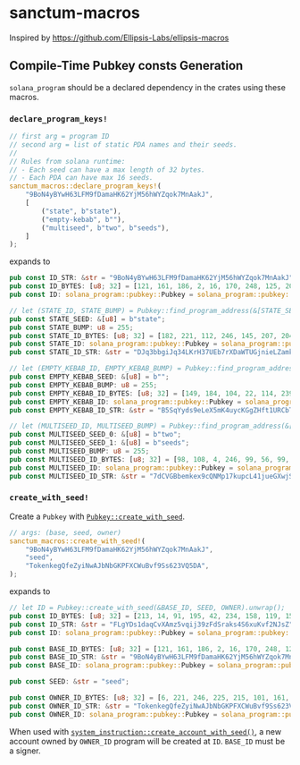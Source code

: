 # sanctum-macros

Inspired by https://github.com/Ellipsis-Labs/ellipsis-macros

## Compile-Time Pubkey consts Generation

`solana_program` should be a declared dependency in the crates using these macros.

### `declare_program_keys!`

```rust
// first arg = program ID
// second arg = list of static PDA names and their seeds.
//
// Rules from solana runtime:
// - Each seed can have a max length of 32 bytes.
// - Each PDA can have max 16 seeds.
sanctum_macros::declare_program_keys!(
    "9BoN4yBYwH63LFM9fDamaHK62YjM56hWYZqok7MnAakJ",
    [
        ("state", b"state"),
        ("empty-kebab", b""),
        ("multiseed", b"two", b"seeds"),
    ]
);
```

expands to

```rust
pub const ID_STR: &str = "9BoN4yBYwH63LFM9fDamaHK62YjM56hWYZqok7MnAakJ";
pub const ID_BYTES: [u8; 32] = [121, 161, 186, 2, 16, 170, 248, 125, 201, 230, 113, 160, 74, 35, 69, 149, 10, 116, 97, 215, 244, 204, 210, 189, 7, 112, 233, 119, 14, 109, 226, 43];
pub const ID: solana_program::pubkey::Pubkey = solana_program::pubkey::Pubkey::new_from_array(ID_BYTES);

// let (STATE_ID, STATE_BUMP) = Pubkey::find_program_address(&[STATE_SEED], &ID);
pub const STATE_SEED: &[u8] = b"state";
pub const STATE_BUMP: u8 = 255;
pub const STATE_ID_BYTES: [u8; 32] = [182, 221, 112, 246, 145, 207, 204, 110, 1, 1, 34, 100, 242, 173, 44, 12, 6, 58, 98, 95, 54, 209, 117, 196, 110, 161, 65, 215, 10, 127, 217, 120];
pub const STATE_ID: solana_program::pubkey::Pubkey = solana_program::pubkey::Pubkey::new_from_array(STATE_ID_BYTES);
pub const STATE_ID_STR: &str = "DJq3bbgiJq34LKrH37UEb7rXDaWTUGjnieLZamkRvu5R";

// let (EMPTY_KEBAB_ID, EMPTY_KEBAB_BUMP) = Pubkey::find_program_address(&[EMPTY_KEBAB_SEED], &ID);
pub const EMPTY_KEBAB_SEED: &[u8] = b"";
pub const EMPTY_KEBAB_BUMP: u8 = 255;
pub const EMPTY_KEBAB_ID_BYTES: [u8; 32] = [149, 184, 104, 22, 114, 239, 248, 126, 73, 171, 206, 5, 196, 95, 255, 54, 180, 176, 70, 241, 246, 15, 193, 242, 103, 208, 21, 144, 97, 138, 236, 108];
pub const EMPTY_KEBAB_ID: solana_program::pubkey::Pubkey = solana_program::pubkey::Pubkey::new_from_array(EMPTY_KEBAB_ID_BYTES);
pub const EMPTY_KEBAB_ID_STR: &str = "B5SqYyds9eLeX5mK4uycKGgZHft1URCbTzU6LoWhCV63";

// let (MULTISEED_ID, MULTISEED_BUMP) = Pubkey::find_program_address(&[MULTISEED_SEED_0, MULTISEED_SEED_1], &ID);
pub const MULTISEED_SEED_0: &[u8] = b"two";
pub const MULTISEED_SEED_1: &[u8] = b"seeds";
pub const MULTISEED_BUMP: u8 = 255;
pub const MULTISEED_ID_BYTES: [u8; 32] = [98, 108, 4, 246, 99, 56, 99, 58, 187, 75, 184, 142, 246, 2, 131, 19, 58, 122, 3, 133, 156, 253, 176, 142, 61, 20, 125, 96, 17, 29, 112, 113];
pub const MULTISEED_ID: solana_program::pubkey::Pubkey = solana_program::pubkey::Pubkey::new_from_array(MULTISEED_ID_BYTES);
pub const MULTISEED_ID_STR: &str = "7dCVGBbemkex9cQNMp17kupcL41jueGXwjSrc2NWf6Ek";
```

### `create_with_seed!`

Create a `Pubkey` with [`Pubkey::create_with_seed`](https://docs.rs/solana-program/latest/solana_program/pubkey/struct.Pubkey.html#method.create_with_seed).

```rust
// args: (base, seed, owner)
sanctum_macros::create_with_seed!(
    "9BoN4yBYwH63LFM9fDamaHK62YjM56hWYZqok7MnAakJ",
    "seed",
    "TokenkegQfeZyiNwAJbNbGKPFXCWuBvf9Ss623VQ5DA",
);
```

expands to

```rust
// let ID = Pubkey::create_with_seed(&BASE_ID, SEED, OWNER).unwrap();
pub const ID_BYTES: [u8; 32] = [213, 14, 91, 195, 42, 234, 158, 119, 156, 244, 205, 121, 213, 202, 90, 242, 52, 33, 180, 126, 177, 142, 7, 59, 192, 104, 238, 67, 90, 112, 177, 48];
pub const ID_STR: &str = "FLgYDs1daqCvXAmz5vqij39zFdSraks4S6xuKvf2NJsZ";
pub const ID: solana_program::pubkey::Pubkey = solana_program::pubkey::Pubkey::new_from_array(ID_BYTES);

pub const BASE_ID_BYTES: [u8; 32] = [121, 161, 186, 2, 16, 170, 248, 125, 201, 230, 113, 160, 74, 35, 69, 149, 10, 116, 97, 215, 244, 204, 210, 189, 7, 112, 233, 119, 14, 109, 226, 43];
pub const BASE_ID_STR: &str = "9BoN4yBYwH63LFM9fDamaHK62YjM56hWYZqok7MnAakJ";
pub const BASE_ID: solana_program::pubkey::Pubkey = solana_program::pubkey::Pubkey::new_from_array(BASE_ID_BYTES);

pub const SEED: &str = "seed";

pub const OWNER_ID_BYTES: [u8; 32] = [6, 221, 246, 225, 215, 101, 161, 147, 217, 203, 225, 70, 206, 235, 121, 172, 28, 180, 133, 237, 95, 91, 55, 145, 58, 140, 245, 133, 126, 255, 0, 169];
pub const OWNER_ID_STR: &str = "TokenkegQfeZyiNwAJbNbGKPFXCWuBvf9Ss623VQ5DA";
pub const OWNER_ID: solana_program::pubkey::Pubkey = solana_program::pubkey::Pubkey::new_from_array(OWNER_ID_BYTES);
```

When used with [`system_instruction::create_account_with_seed()`](https://docs.rs/solana-program/latest/solana_program/system_instruction/fn.create_account_with_seed.html), a new account owned by `OWNER_ID` program will be created at `ID`. `BASE_ID` must be a signer.
